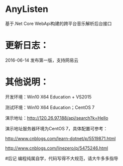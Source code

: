 # AnyListen
基于.Net Core WebApi构建的跨平台音乐解析后台接口

# 更新日志：
2016-06-14  发布第一版，支持网易云

# 其他说明：
开发环境：Win10 X64 Education + VS2015

测试环境：Win10 X64 Education；CentOS 7

演示地址：http://120.26.97.188/api/search?k=Hello

演示地址服务器环境为CentOS 7，具体配置可参考：

http://www.cnblogs.com/learn-dotnet/p/5519871.html

http://www.cnblogs.com/linezero/p/5475246.html

#后记
编程纯属自学，代码写得不大规范，请大牛多多指导
